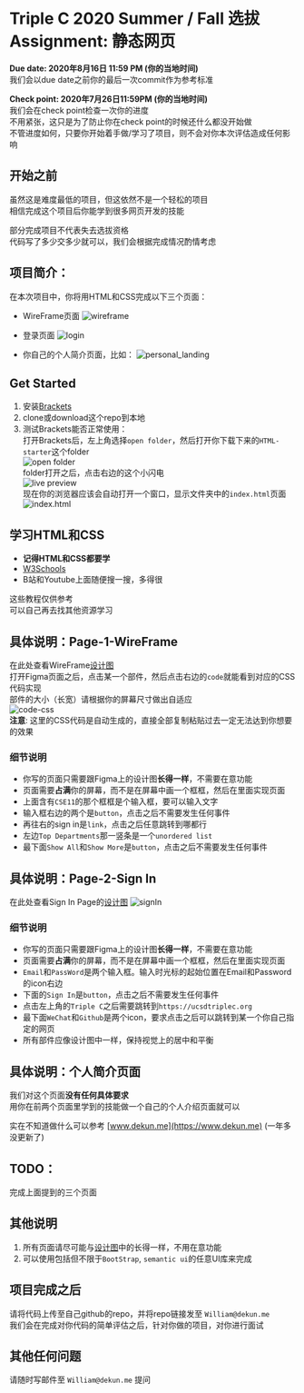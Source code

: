 # Triple C 2020 Summer / Fall 选拔 Assignment: 静态网页

**Due date: 2020年8月16日 11:59 PM (你的当地时间)**  
我们会以due date之前你的最后一次commit作为参考标准

**Check point: 2020年7月26日11:59PM (你的当地时间)**  
我们会在check point检查一次你的进度  
不用紧张，这只是为了防止你在check point的时候还什么都没开始做  
不管进度如何，只要你开始着手做/学习了项目，则不会对你本次评估造成任何影响

## 开始之前
虽然这是难度最低的项目，但这依然不是一个轻松的项目  
相信完成这个项目后你能学到很多网页开发的技能  
    
部分完成项目不代表失去选拔资格  
代码写了多少交多少就可以，我们会根据完成情况酌情考虑

## 项目简介：
在本次项目中，你将用HTML和CSS完成以下三个页面：  
- WireFrame页面
![wireframe](./images/pic1.png)  
  
- 登录页面
![login](./images/pic2.png)

- 你自己的个人简介页面，比如：
![personal_landing](./images/pic3.png)

## Get Started
1. 安装[Brackets](http://brackets.io/)  
2. clone或download这个repo到本地
3. 测试Brackets能否正常使用：  
   打开Brackets后，左上角选择```open folder```，然后打开你下载下来的```HTML-starter```这个folder  
   ![open folder](./images/pic4.png)  
   folder打开之后，点击右边的这个小闪电  
   ![live preview](./images/pic5.png)  
   现在你的浏览器应该会自动打开一个窗口，显示文件夹中的```index.html```页面
   ![index.html](./images/pic6.png)

## 学习HTML和CSS
- **记得HTML和CSS都要学**
- [W3Schools](https://www.w3schools.com/html/default.asp)
- B站和Youtube上面随便搜一搜，多得很

这些教程仅供参考  
可以自己再去找其他资源学习


## 具体说明：Page-1-WireFrame
在此处查看WireFrame[设计图](https://www.figma.com/file/x2din21LcGqaP7zYyShSzN/TripleC_Summer20_HTML?node-id=0%3A1)  
打开Figma页面之后，点击某一个部件，然后点击右边的```code```就能看到对应的CSS代码实现  
部件的大小（长宽）请根据你的屏幕尺寸做出自适应  
![code-css](./images/pic7.png)  
**注意**: 这里的CSS代码是自动生成的，直接全部复制粘贴过去一定无法达到你想要的效果

### 细节说明
- 你写的页面只需要跟Figma上的设计图**长得一样**，不需要在意功能  
- 页面需要**占满**你的屏幕，而不是在屏幕中画一个框框，然后在里面实现页面
- 上面含有```CSE11```的那个框框是个输入框，要可以输入文字  
- 输入框右边的两个是```button```，点击之后不需要发生任何事件
- 再往右的sign in是```link```，点击之后任意跳转到哪都行
- 左边```Top Departments```那一竖条是一个```unordered list```
- 最下面```Show All```和```Show More```是```button```，点击之后不需要发生任何事件

## 具体说明：Page-2-Sign In
在此处查看Sign In Page的[设计图](https://www.figma.com/file/x2din21LcGqaP7zYyShSzN/TripleC_Summer20_HTML?node-id=0%3A1) 
![signIn](./images/pic8.png) 

### 细节说明
- 你写的页面只需要跟Figma上的设计图**长得一样**，不需要在意功能  
- 页面需要**占满**你的屏幕，而不是在屏幕中画一个框框，然后在里面实现页面
- ```Email```和```PassWord```是两个输入框。输入时光标的起始位置在Email和Password的icon右边
- 下面的```Sign In```是```button```，点击之后不需要发生任何事件
- 点击左上角的```Triple C```之后需要跳转到```https://ucsdtriplec.org```
- 最下面```WeChat```和```Github```是两个icon，要求点击之后可以跳转到某一个你自己指定的网页
- 所有部件应像设计图中一样，保持视觉上的居中和平衡

## 具体说明：个人简介页面
我们对这个页面**没有任何具体要求**  
用你在前两个页面里学到的技能做一个自己的个人介绍页面就可以  
  
实在不知道做什么可以参考 [www.dekun.me](https://www.dekun.me) (一年多没更新了)

## TODO：
完成上面提到的三个页面

## 其他说明
1. 所有页面请尽可能与[设计图](https://www.figma.com/file/x2din21LcGqaP7zYyShSzN/TripleC_Summer20_HTML?node-id=0%3A1)中的长得一样，不用在意功能  
2. 可以使用包括但不限于```BootStrap```, ```semantic ui```的任意UI库来完成


## 项目完成之后
请将代码上传至自己github的repo，并将repo链接发至 ```William@dekun.me```  
我们会在完成对你代码的简单评估之后，针对你做的项目，对你进行面试

## 其他任何问题
请随时写邮件至 ```William@dekun.me``` 提问
   